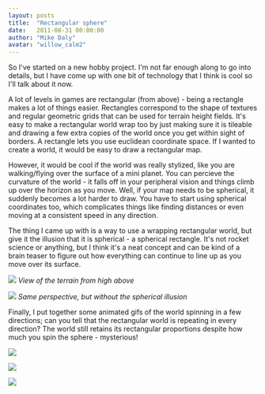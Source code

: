 ```yaml
---
layout: posts
title:  "Rectangular sphere"
date:   2011-08-31 00:00:00
author: "Mike Daly"
avatar: "willow_calm2"
---
```

So I've started on a new hobby project. I'm not far enough along to go into details, but I have come up with one bit of technology that I think is cool so I'll talk about it now.

A lot of levels in games are rectangular (from above) - being a rectangle makes a lot of things easier. Rectangles correspond to the shape of textures and regular geometric grids that can be used for terrain height fields. It's easy to make a rectangular world wrap too by just making sure it is tileable and drawing a few extra copies of the world once you get within sight of borders. A rectangle lets you use euclidean coordinate space. If I wanted to create a world, it would be easy to draw a rectangular map.

However, it would be cool if the world was really stylized, like you are walking/flying over the surface of a mini planet. You can percieve the curvature of the world - it falls off in your peripheral vision and things climb up over the horizon as you move. Well, if your map needs to be spherical, it suddenly becomes a lot harder to draw. You have to start using spherical coordinates too, which complicates things like finding distances or even moving at a consistent speed in any direction.

The thing I came up with is a way to use a wrapping rectangular world, but give it the illusion that it is spherical - a spherical rectangle. It's not rocket science or anything, but I think it's a neat concept and can be kind of a brain teaser to figure out how everything can continue to line up as you move over its surface.

![](https://content.duelingmonkeys.com/filespace/mike/worldexplorer12.jpg)
_View of the terrain from high above_

![](https://content.duelingmonkeys.com/filespace/mike/worldexplorer11.jpg)
_Same perspective, but without the spherical illusion_

Finally, I put together some animated gifs of the world spinning in a few directions; can you tell that the rectangular world is repeating in every direction? The world still retains its rectangular proportions despite how much you spin the sphere - mysterious!

![](https://content.duelingmonkeys.com/filespace/mike/worldexplorerhoriz.gif)

![](https://content.duelingmonkeys.com/filespace/mike/worldexplorervert.gif)

![](https://content.duelingmonkeys.com/filespace/mike/worldexplorerdiag.gif)

